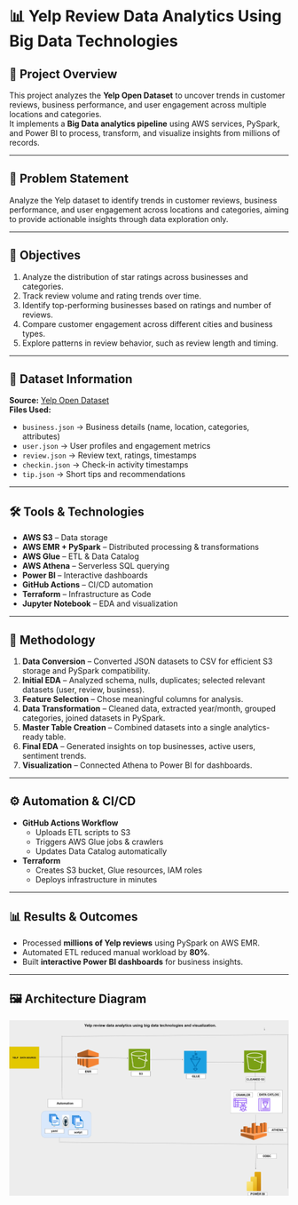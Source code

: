 # 📊 Yelp Review Data Analytics Using Big Data Technologies

## 📌 Project Overview
This project analyzes the **Yelp Open Dataset** to uncover trends in customer reviews, business performance, and user engagement across multiple locations and categories.  
It implements a **Big Data analytics pipeline** using AWS services, PySpark, and Power BI to process, transform, and visualize insights from millions of records.

---

## 🎯 Problem Statement
Analyze the Yelp dataset to identify trends in customer reviews, business performance, and user engagement across locations and categories, aiming to provide actionable insights through data exploration only.

---

## 🎯 Objectives
1. Analyze the distribution of star ratings across businesses and categories.  
2. Track review volume and rating trends over time.  
3. Identify top-performing businesses based on ratings and number of reviews.  
4. Compare customer engagement across different cities and business types.  
5. Explore patterns in review behavior, such as review length and timing.

---

## 📂 Dataset Information
**Source:** [Yelp Open Dataset](https://www.yelp.com/dataset)  
**Files Used:**  
- `business.json` → Business details (name, location, categories, attributes)  
- `user.json` → User profiles and engagement metrics  
- `review.json` → Review text, ratings, timestamps  
- `checkin.json` → Check-in activity timestamps  
- `tip.json` → Short tips and recommendations  

---

## 🛠️ Tools & Technologies
- **AWS S3** – Data storage  
- **AWS EMR + PySpark** – Distributed processing & transformations  
- **AWS Glue** – ETL & Data Catalog  
- **AWS Athena** – Serverless SQL querying  
- **Power BI** – Interactive dashboards  
- **GitHub Actions** – CI/CD automation  
- **Terraform** – Infrastructure as Code  
- **Jupyter Notebook** – EDA and visualization  

---

## 🔄 Methodology
1. **Data Conversion** – Converted JSON datasets to CSV for efficient S3 storage and PySpark compatibility.  
2. **Initial EDA** – Analyzed schema, nulls, duplicates; selected relevant datasets (user, review, business).  
3. **Feature Selection** – Chose meaningful columns for analysis.  
4. **Data Transformation** – Cleaned data, extracted year/month, grouped categories, joined datasets in PySpark.  
5. **Master Table Creation** – Combined datasets into a single analytics-ready table.  
6. **Final EDA** – Generated insights on top businesses, active users, sentiment trends.  
7. **Visualization** – Connected Athena to Power BI for dashboards.  

---

## ⚙️ Automation & CI/CD
- **GitHub Actions Workflow**  
  - Uploads ETL scripts to S3  
  - Triggers AWS Glue jobs & crawlers  
  - Updates Data Catalog automatically  
- **Terraform**  
  - Creates S3 bucket, Glue resources, IAM roles  
  - Deploys infrastructure in minutes  

---

## 📊 Results & Outcomes
- Processed **millions of Yelp reviews** using PySpark on AWS EMR.  
- Automated ETL reduced manual workload by **80%**.  
- Built **interactive Power BI dashboards** for business insights.  

---

## 🖼 Architecture Diagram


![architecture diagram](Yelp_Review_data_Analytics_Architecture_diagram.jpg)




